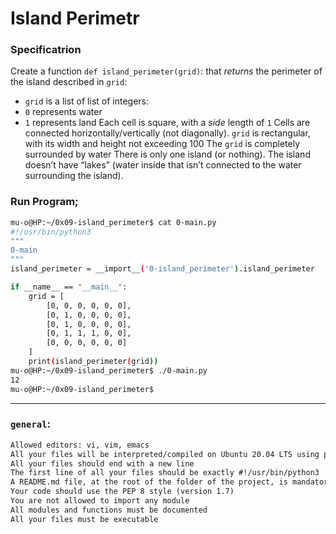 # Island Perimetr

### Specificatrion
Create a function `def island_perimeter(grid)`: that *returns* the perimeter of the island described in `grid`:

- `grid` is a list of list of integers:
- `0` represents water
- `1` represents land
Each cell is square, with a *side* length of `1`
Cells are connected horizontally/vertically (not diagonally).
`grid` is rectangular, with its width and height not exceeding 100
The `grid` is completely surrounded by water
There is only one island (or nothing).
The island doesn’t have “lakes” (water inside that isn’t connected to the water surrounding the island).


### Run Program;
```bash
mu-o@HP:~/0x09-island_perimeter$ cat 0-main.py
#!/usr/bin/python3
"""
0-main
"""
island_perimeter = __import__('0-island_perimeter').island_perimeter

if __name__ == "__main__":
    grid = [
        [0, 0, 0, 0, 0, 0],
        [0, 1, 0, 0, 0, 0],
        [0, 1, 0, 0, 0, 0],
        [0, 1, 1, 1, 0, 0],
        [0, 0, 0, 0, 0, 0]
    ]
    print(island_perimeter(grid))
mu-o@HP:~/0x09-island_perimeter$ ./0-main.py
12
mu-o@HP:~/0x09-island_perimeter$
```

---
### `general`:
```txt
Allowed editors: vi, vim, emacs
All your files will be interpreted/compiled on Ubuntu 20.04 LTS using python3 (version 3.4.3)
All your files should end with a new line
The first line of all your files should be exactly #!/usr/bin/python3
A README.md file, at the root of the folder of the project, is mandatory
Your code should use the PEP 8 style (version 1.7)
You are not allowed to import any module
All modules and functions must be documented
All your files must be executable
```